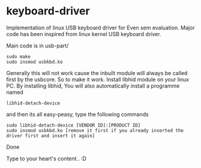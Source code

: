 # keyboard-driver

Implementation of linux USB keyboard driver for Even sem evaluation.
Major code has been inspired from linux kernel USB keyboard driver.

Main code is in usb-part/

~~~
sudo make
sudo insmod usbkbd.ko
~~~

Generally this will not work cause the inbuilt module will always be called first by the usbcore.
So to make it work.
Install libhid module on your linux PC.
By installing libhid, You will also automatically install a programme named

`libhid-detach-device`

and then its all easy-peasy, type the following commands

~~~
sudo libhid-detach-device [VENDOR ID]:[PRODUCT ID]
sudo insmod usbkbd.ko [remove it first if you already inserted the driver first and insert it again]
~~~

Done

Type to your heart's content.. :D
